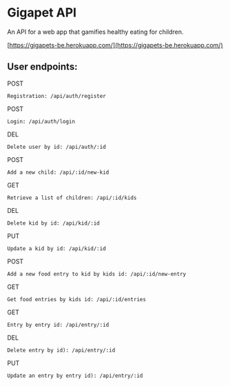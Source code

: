 # Gigapet API

An API for a web app that gamifies healthy eating for children.

[https://gigapets-be.herokuapp.com/](https://gigapets-be.herokuapp.com/)

## User endpoints:

POST

```
Registration: /api/auth/register
```

POST

```
Login: /api/auth/login
```

DEL

```
Delete user by id: /api/auth/:id
```

POST

```
Add a new child: /api/:id/new-kid
```

GET

```
Retrieve a list of children: /api/:id/kids
```

DEL

```
Delete kid by id: /api/kid/:id
```

PUT

```
Update a kid by id: /api/kid/:id
```

POST

```
Add a new food entry to kid by kids id: /api/:id/new-entry
```

GET

```
Get food entries by kids id: /api/:id/entries
```

GET

```
Entry by entry id: /api/entry/:id
```

DEL

```
Delete entry by id): /api/entry/:id
```

PUT

```
Update an entry by entry id): /api/entry/:id
```
